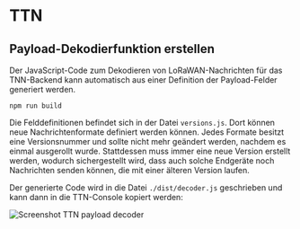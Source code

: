 # TTN

## Payload-Dekodierfunktion erstellen

Der JavaScript-Code zum Dekodieren von LoRaWAN-Nachrichten für das TNN-Backend kann automatisch aus einer Definition der Payload-Felder generiert werden.

```
npm run build
```

Die Felddefinitionen befindet sich in der Datei `versions.js`. Dort können neue Nachrichtenformate definiert werden können. Jedes Formate besitzt eine Versionsnummer und sollte nicht mehr geändert werden, nachdem es einmal ausgerollt wurde. Stattdessen muss immer eine neue Version erstellt werden, wodurch sichergestellt wird, dass auch solche Endgeräte noch Nachrichten senden können, die mit einer älteren Version laufen.

Der generierte Code wird in die Datei `./dist/decoder.js` geschrieben und kann dann in die TTN-Console kopiert werden: 

![Screenshot TTN payload decoder](https://git.it.hs-heilbronn.de/jemaier/lorawan-akdt-hw/-/raw/develop/TTN/assets/screen-payload-decoder.jpg)
